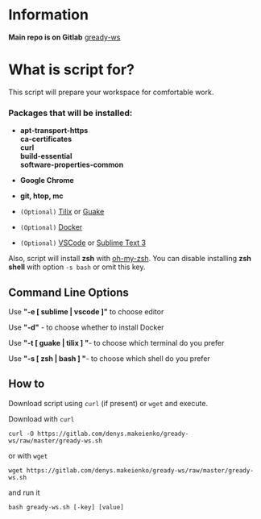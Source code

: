 # Information

**Main repo is on Gitlab** [gready-ws](https://gitlab.com/denys.makeienko/gready-ws)

# What is script for?
 
This script will prepare your workspace for comfortable work.
### Packages that will be installed:

* **apt-transport-https \
    ca-certificates \
    curl \
    build-essential \
    software-properties-common**

* **Google Chrome** 
* **git, htop, mc**
* `(Optional)` [Tilix](https://gnunn1.github.io/tilix-web/) or [Guake](https://github.com/Guake/guake)
* `(Optional)` [Docker](https://docs.docker.com/install/)
* `(Optional)` [VSCode](https://code.visualstudio.com/) or [Sublime Text 3](https://www.sublimetext.com/)

Also, script will install **zsh** with [oh-my-zsh](https://ohmyz.sh/).
You can disable installing **zsh shell** with option `-s bash` or omit this key.

## Command Line Options

Use **"-e [ sublime | vscode ]"** to choose editor

Use **"-d"** - to choose whether to install Docker

Use **"-t [ guake | tilix ] "**- to choose which terminal do you prefer

Use **"-s [ zsh | bash ] "**- to choose which shell do you prefer



## How to

Download script using `curl` (if present) or `wget` and execute.

Download with `curl`

```
curl -O https://gitlab.com/denys.makeienko/gready-ws/raw/master/gready-ws.sh
```

or with `wget`

```
wget https://gitlab.com/denys.makeienko/gready-ws/raw/master/gready-ws.sh
```

and run it
```
bash gready-ws.sh [-key] [value]
```
